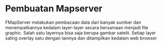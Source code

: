 # Pembuatan Mapserver
FMapServer melakukan pembacaan data dari banyak sumber dan menempatkannya kedalam layer-layer secara bersamaan menjadi file graphic. Salah satu layernya bisa saja berupa gambar satelit. Setiap layer saling overlay satu dengan lainnya dan ditampilkan kedalam web browser
